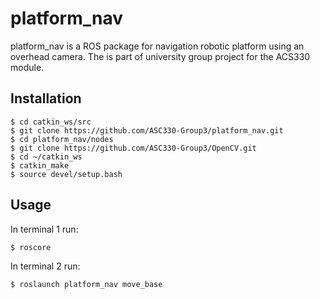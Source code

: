 # platform_nav

platform_nav is a ROS package for navigation robotic platform using an overhead camera.
The is part of university group project for the ACS330 module.

## Installation

```shell
$ cd catkin_ws/src
$ git clone https://github.com/ASC330-Group3/platform_nav.git
$ cd platform_nav/nodes
$ git clone https://github.com/ASC330-Group3/OpenCV.git
$ cd ~/catkin_ws
$ catkin_make
$ source devel/setup.bash
```

## Usage

In terminal 1 run:
```shell
$ roscore
```
In terminal 2 run:
```shell
$ roslaunch platform_nav move_base
```
